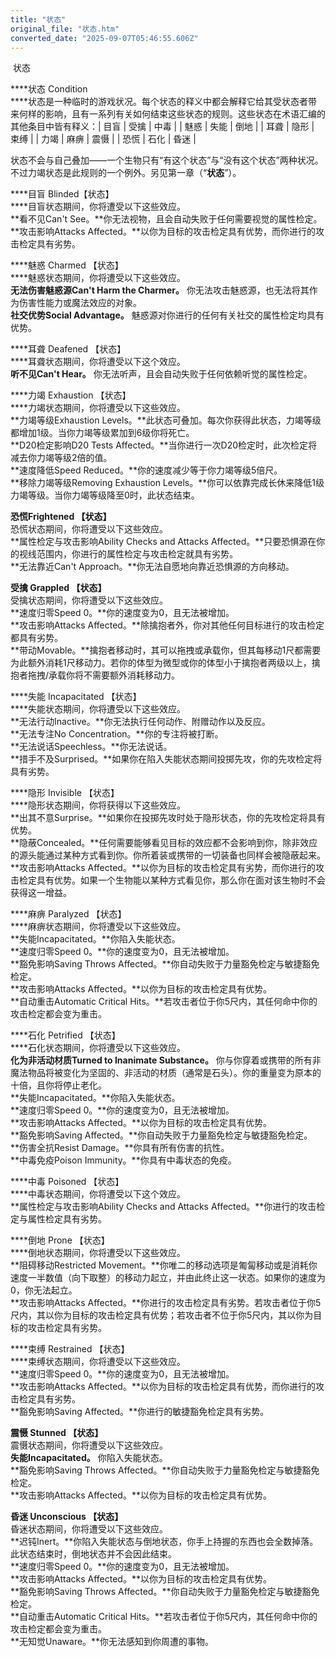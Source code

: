 ```yaml
---
title: "状态"
original_file: "状态.htm"
converted_date: "2025-09-07T05:46:55.606Z"
---
```


﻿ 状态   

****状态 Condition  
****状态是一种临时的游戏状况。每个状态的释义中都会解释它给其受状态者带来何样的影响，且有一系列有关如何结束这些状态的规则。这些状态在术语汇编的其他条目中皆有释义：| 目盲 | 受擒 | 中毒 |
| 魅惑 | 失能 | 倒地 |
| 耳聋 | 隐形 | 束缚 |
| 力竭 | 麻痹 | 震慑 |
| 恐慌 | 石化 | 昏迷 |

状态不会与自己叠加——一个生物只有“有这个状态”与“没有这个状态”两种状况。不过力竭状态是此规则的一个例外。另见第一章（“**状态**”）。

****目盲 Blinded【状态】  
****目盲状态期间，你将遭受以下这些效应。  
**看不见Can't See。**你无法视物，且会自动失败于任何需要视觉的属性检定。  
**攻击影响Attacks Affected。**以你为目标的攻击检定具有优势，而你进行的攻击检定具有劣势。

****魅惑 Charmed 【状态】  
****魅惑状态期间，你将遭受以下这些效应。  
**无法伤害魅惑源Can't Harm the Charmer。** 你无法攻击魅惑源，也无法将其作为伤害性能力或魔法效应的对象。  
**社交优势Social Advantage。** 魅惑源对你进行的任何有关社交的属性检定均具有优势。

****耳聋 Deafened 【状态】  
****耳聋状态期间，你将遭受以下这个效应。  
**听不见Can't Hear。** 你无法听声，且会自动失败于任何依赖听觉的属性检定。

****力竭 Exhaustion 【状态】  
****力竭状态期间，你将遭受以下这些效应。  
**力竭等级Exhaustion Levels。**此状态可叠加。每次你获得此状态，力竭等级都增加1级。当你力竭等级累加到6级你将死亡。  
**D20检定影响D20 Tests Affected。**当你进行一次D20检定时，此次检定将减去你力竭等级2倍的值。  
**速度降低Speed Reduced。**你的速度减少等于你力竭等级5倍尺。  
**移除力竭等级Removing Exhaustion Levels。**你可以依靠完成长休来降低1级力竭等级。当你力竭等级降至0时，此状态结束。

****恐慌Frightened 【状态】****  
恐慌状态期间，你将遭受以下这些效应。  
**属性检定与攻击影响Ability Checks and Attacks Affected。**只要恐惧源在你的视线范围内，你进行的属性检定与攻击检定就具有劣势。  
**无法靠近Can't Approach。**你无法自愿地向靠近恐惧源的方向移动。

****受擒 Grappled 【状态】****  
受擒状态期间，你将遭受以下这些效应。  
**速度归零Speed 0。**你的速度变为0，且无法被增加。  
**攻击影响Attacks Affected。**除擒抱者外，你对其他任何目标进行的攻击检定都具有劣势。  
**带动Movable。**擒抱者移动时，其可以拖拽或承载你，但其每移动1尺都需要为此额外消耗1尺移动力。若你的体型为微型或你的体型小于擒抱者两级以上，擒抱者拖拽/承载你将不需要额外消耗移动力。

****失能 Incapacitated 【状态】  
****失能状态期间，你将遭受以下这些效应。  
**无法行动Inactive。**你无法执行任何动作、附赠动作以及反应。  
**无法专注No Concentration。**你的专注将被打断。  
**无法说话Speechless。**你无法说话。  
**措手不及Surprised。**如果你在陷入失能状态期间投掷先攻，你的先攻检定将具有劣势。

****隐形 Invisible 【状态】  
****隐形状态期间，你将获得以下这些效应。  
**出其不意Surprise。**如果你在投掷先攻时处于隐形状态，你的先攻检定将具有优势。  
**隐蔽Concealed。**任何需要能够看见目标的效应都不会影响到你，除非效应的源头能通过某种方式看到你。你所着装或携带的一切装备也同样会被隐蔽起来。  
**攻击影响Attacks Affected。**以你为目标的攻击检定具有劣势，而你进行的攻击检定具有优势。如果一个生物能以某种方式看见你，那么你在面对该生物时不会获得这一增益。

****麻痹 Paralyzed 【状态】  
****麻痹状态期间，你将遭受以下这些效应。  
**失能Incapacitated。**你陷入失能状态。  
**速度归零Speed 0。**你的速度变为0，且无法被增加。  
**豁免影响Saving Throws Affected。**你自动失败于力量豁免检定与敏捷豁免检定。  
**攻击影响Attacks Affected。**以你为目标的攻击检定具有优势。  
**自动重击Automatic Critical Hits。**若攻击者位于你5尺内，其任何命中你的攻击检定都会变为重击。

****石化 Petrified 【状态】  
****石化状态期间，你将遭受以下这些效应。  
**化为非活动材质Turned to Inanimate Substance。** 你与你穿着或携带的所有非魔法物品将被变化为坚固的、非活动的材质（通常是石头）。你的重量变为原本的十倍，且你将停止老化。  
**失能Incapacitated。**你陷入失能状态。  
**速度归零Speed 0。**你的速度变为0，且无法被增加。  
**攻击影响Attacks Affected。**以你为目标的攻击检定具有优势。  
**豁免影响Saving Affected。**你自动失败于力量豁免检定与敏捷豁免检定。  
**伤害全抗Resist Damage。**你具有所有伤害的抗性。  
**中毒免疫Poison Immunity。**你具有中毒状态的免疫。

****中毒 Poisoned 【状态】  
****中毒状态期间，你将遭受以下这个效应。  
**属性检定与攻击影响Ability Checks and Attacks Affected。**你进行的攻击检定与属性检定具有劣势。

****倒地 Prone 【状态】  
****倒地状态期间，你将遭受以下这些效应。  
**阻碍移动Restricted Movement。**你唯二的移动选项是匍匐移动或是消耗你速度一半数值（向下取整）的移动力起立，并由此终止这一状态。如果你的速度为0，你无法起立。  
**攻击影响Attacks Affected。**你进行的攻击检定具有劣势。若攻击者位于你5尺内，其以你为目标的攻击检定具有优势；若攻击者不位于你5尺内，其以你为目标的攻击检定具有劣势。

****束缚 Restrained 【状态】  
****束缚状态期间，你将遭受以下这些效应。  
**速度归零Speed 0。**你的速度变为0，且无法被增加。  
**攻击影响Attacks Affected。**以你为目标的攻击检定具有优势，而你进行的攻击检定具有劣势。  
**豁免影响Saving Affected。**你进行的敏捷豁免检定具有劣势。

****震慑 Stunned 【状态】****  
震慑状态期间，你将遭受以下这些效应。  
**失能Incapacitated。** 你陷入失能状态。  
**豁免影响Saving Throws Affected。**你自动失败于力量豁免检定与敏捷豁免检定。  
**攻击影响Attacks Affected。**以你为目标的攻击检定具有优势。

****昏迷 Unconscious 【状态】****  
昏迷状态期间，你将遭受以下这些效应。  
**迟钝Inert。**你陷入失能状态与倒地状态，你手上持握的东西也会全数掉落。此状态结束时，倒地状态并不会因此结束。  
**速度归零Speed 0。**你的速度变为0，且无法被增加。  
**攻击影响Attacks Affected。**以你为目标的攻击检定具有优势。  
**豁免影响Saving Throws Affected。**你自动失败于力量豁免检定与敏捷豁免检定。  
**自动重击Automatic Critical Hits。**若攻击者位于你5尺内，其任何命中你的攻击检定都会变为重击。  
**无知觉Unaware。**你无法感知到你周遭的事物。